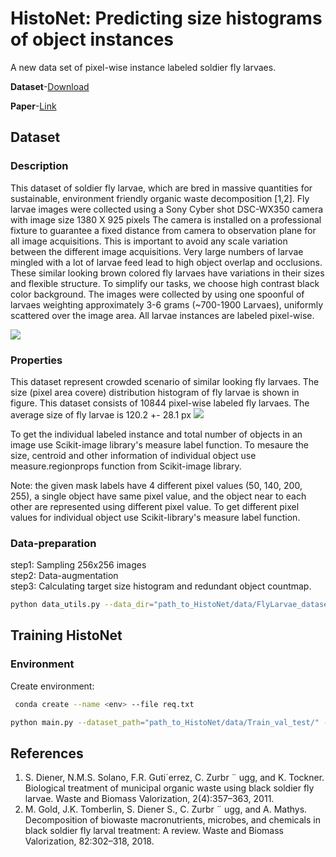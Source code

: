 # HistoNet: Predicting size histograms of object instances
A new data set of pixel-wise instance labeled soldier fly larvaes.

**Dataset**-[Download](https://github.com/kishansharma3012/FlyLarvae_dataset/blob/master/FlyLarvae_dataset.zip)

**Paper**-[Link](http://openaccess.thecvf.com/content_WACV_2020/html/Sharma_HistoNet_Predicting_size_histograms_of_object_instances_WACV_2020_paper.html)

## Dataset
### Description
This dataset of soldier fly larvae, which are bred in massive quantities for sustainable, environment friendly organic waste decomposition [1,2]. Fly larvae images were collected using a Sony Cyber shot DSC-WX350 camera with image size 1380 X 925 pixels The camera is installed on a professional fixture to guarantee a fixed distance from camera to observation plane for all image acquisitions. This is important to avoid any scale variation between the different image acquisitions. Very large numbers of larvae mingled with a lot of larvae feed lead to high object overlap and occlusions. These similar looking brown colored fly larvaes have variations in their sizes and flexible structure. To simplify our tasks, we choose high contrast black color background. The images were collected by using one spoonful of larvaes weighting approximately 3-6 grams (~700-1900 Larvaes), uniformly scattered over the image area. All larvae instances are labeled pixel-wise.

<img src="https://github.com/kishansharma3012/FlyLarvae_dataset/blob/master/fixture_sample.png">

### Properties
This dataset represent crowded scenario of similar looking fly larvaes. The size (pixel area covere) distribution histogram of fly larvae is shown in figure. This dataset consists of 10844 pixel-wise labeled fly larvaes. The average size of fly larvae is 120.2 +- 28.1 px 
<img src="https://github.com/kishansharma3012/FlyLarvae_dataset/blob/master/size_histogram.png">

To get the individual labeled instance and total number of objects in an image use Scikit-image library's measure label function. To mesaure the size, centroid and other information of individual object use measure.regionprops function from Scikit-image library.

Note: the given mask labels have 4 different pixel values (50, 140, 200, 255), a single object have same pixel value, and the object near to each other are represented using different pixel value. To get different pixel values for individual object use Scikit-library's measure label function.

### Data-preparation
step1: Sampling 256x256 images <br />
step2: Data-augmentation <br />
step3: Calculating target size histogram and redundant object countmap. <br />
```bash
python data_utils.py --data_dir="path_to_HistoNet/data/FlyLarvae_dataset/" --target_dir="path_to_HistoNet/data/"
```
## Training HistoNet
### Environment
Create environment:
```bash
 conda create --name <env> --file req.txt
```
```bash
python main.py --dataset_path="path_to_HistoNet/data/Train_val_test/" --experiment_name="HistoNet_01_05_2020" --output_dir="path_to_HistoNet/Result_10_5/" --loss_name="w_L1" --num_epochs=2 --batch_size=2 --num_bins="8" --Loss_wt="0.5,0.5" --lr_decay=0.95 --lr=8e-3 --reg=1e-4 --DSN="False"
```

## References
1. S. Diener, N.M.S. Solano, F.R. Guti´errez, C. Zurbr ¨ ugg, and K. Tockner. Biological treatment of municipal organic waste using black soldier fly larvae. Waste and Biomass Valorization, 2(4):357–363, 2011.
2. M. Gold, J.K. Tomberlin, S. Diener S., C. Zurbr ¨ ugg, and A. Mathys. Decomposition of biowaste macronutrients, microbes, and chemicals in black soldier fly larval treatment: A review. Waste and Biomass Valorization, 82:302–318, 2018.

